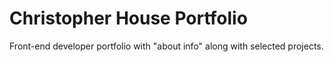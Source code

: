 # Christopher House Portfolio

Front-end developer portfolio with "about info" along with selected projects.
